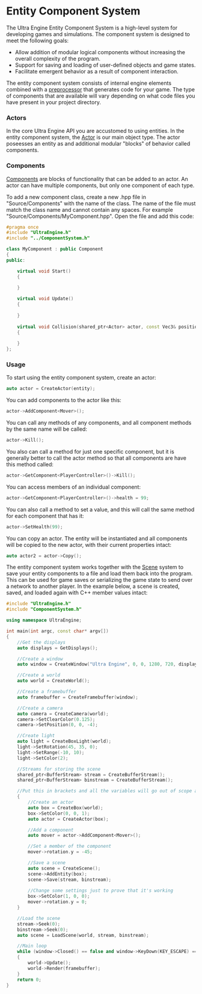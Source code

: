 # Entity Component System

The Ultra Engine Entity Component System is a high-level system for developing games and simulations. The component system is designed to meet the following goals:

- Allow addition of modular logical components without increasing the overall complexity of the program.
- Support for saving and loading of user-defined objects and game states.
- Facilitate emergent behavior as a result of component interaction.

The entity component system consists of internal engine elements combined with a [preprocessor](https://github.com/UltraEngine/Preprocessor) that generates code for your game. The type of components that are available will vary depending on what code files you have present in your project directory.

### Actors

In the core Ultra Engine API you are accustomed to using entities. In the entity component system, the [Actor](Actor.md) is our main object type. The actor poseesses an entity as and additional modular "blocks" of behavior called components.

### Components

[Components](Component.md) are blocks of functionality that can be added to an actor. An actor can have multiple components, but only one component of each type.

To add a new component class, create a new .hpp file in "Source/Components" with the name of the class. The name of the file must match the class name and cannot contain any spaces. For example "Source/Components/MyComponent.hpp". Open the file and add this code:
```c++
#pragma once
#include "UltraEngine.h"
#include "../ComponentSystem.h"

class MyComponent : public Component
{
public: 

    virtual void Start()
    {
    
    }

    virtual void Update()
    {
    
    }
    
    virtual void Collision(shared_ptr<Actor> actor, const Vec3& position, const Vec3& normal, const float speed)
    {
    
    }
}; 
```

### Usage

To start using the entity component system, create an actor:

```c++
auto actor = CreateActor(entity);
```

You can add components to the actor like this:

```c++
actor->AddComponent<Mover>();
```

You can call any methods of any components, and all component methods by the same name will be called:

```c++
actor->Kill();
```

You also can call a method for just one specific component, but it is generally better to call the actor method so that all components are have this method called:

```c++
actor->GetComponent<PlayerController>()->Kill();
```

You can access members of an individual component:

```c++
actor->GetComponent<PlayerController>()->health = 99;
```

You can also call a method to set a value, and this will call the same method for each component that has it:

```c++
actor->SetHealth(99);
```

You can copy an actor. The entity will be instantiated and all components will be copied to the new actor, with their current properties intact:

```c++
auto actor2 = actor->Copy();
```

The entity component system works together with the [Scene](Scene.md) system to save your entity components to a file and load them back into the program. This can be used for game saves or serializing the game state to send over a network to another player. In the example below, a scene is created, saved, and loaded again with C++ member values intact:

```c++
#include "UltraEngine.h"
#include "ComponentSystem.h"

using namespace UltraEngine;

int main(int argc, const char* argv[])
{
    //Get the displays
    auto displays = GetDisplays();

    //Create a window
    auto window = CreateWindow("Ultra Engine", 0, 0, 1280, 720, displays[0], WINDOW_CENTER | WINDOW_TITLEBAR);

    //Create a world
    auto world = CreateWorld();

    //Create a framebuffer
    auto framebuffer = CreateFramebuffer(window);

    //Create a camera
    auto camera = CreateCamera(world);
    camera->SetClearColor(0.125);
    camera->SetPosition(0, 0, -4);

    //Create light
    auto light = CreateBoxLight(world);
    light->SetRotation(45, 35, 0);
    light->SetRange(-10, 10);
    light->SetColor(2);

    //Streams for storing the scene
    shared_ptr<BufferStream> stream = CreateBufferStream();
    shared_ptr<BufferStream> binstream = CreateBufferStream();

    //Put this in brackets and all the variables will go out of scope at the end, and the objects will be deleted
    {
        //Create an actor
        auto box = CreateBox(world);
        box->SetColor(0, 0, 1);
        auto actor = CreateActor(box);

        //Add a component
        auto mover = actor->AddComponent<Mover>();

        //Set a member of the component
        mover->rotation.y = -45;

        //Save a scene
        auto scene = CreateScene();
        scene->AddEntity(box);
        scene->Save(stream, binstream);
        
        //Change some settings just to prove that it's working
        box->SetColor(1, 0, 0);
        mover->rotation.y = 0;
    }

    //Load the scene
    stream->Seek(0);
    binstream->Seek(0);
    auto scene = LoadScene(world, stream, binstream);

    //Main loop
    while (window->Closed() == false and window->KeyDown(KEY_ESCAPE) == false)
    {
        world->Update();
        world->Render(framebuffer);
    }
    return 0;
}
```
